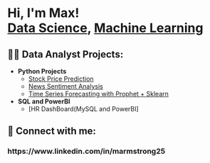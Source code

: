 <h1>Hi, I'm Max! <br/><a href="https://github.com/maxarm1007">Data Science</a>, <a href="https://www.linkedin.com/in/marmstrong25/">Machine Learning</a>

<h2>👨‍💻 Data Analyst Projects:</h2>

- <b>Python Projects</b>
  - [Stock Price Prediction](https://github.com/maxarm1007/Stock-Price-Prediction)
  - [News Sentiment Analysis](https://github.com/maxarm1007/News-Sentiment-Analysis-)
  - [Time Series Forecasting with Prophet + Sklearn](https://github.com/maxarm1007/Time-Series-forecasting-with-Prophet)
- <b>SQL and PowerBI</b>
  - [HR DashBoard(MySQL and PowerBI]


<h2> 🤳 Connect with me:</h2>

<h3>https://www.linkedin.com/in/marmstrong25

<!--
**joshmadakor1/joshmadakor1** is a ✨ _special_ ✨ repository because its `README.md` (this file) appears on your GitHub profile.

Here are some ideas to get you started:

- 🔭 I’m currently working on ...
- 🌱 I’m currently learning ...
- 👯 I’m looking to collaborate on ...
- 🤔 I’m looking for help with ...
- 💬 Ask me about ...
- 📫 How to reach me: ...
- 😄 Pronouns: ...
- ⚡ Fun fact: ...
-->

